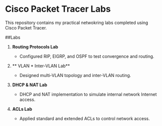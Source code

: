 # Cisco Packet Tracer Labs

This repository contains my practical netwokring labs completed using Cisco Packet Tracer.

##Labs

1. **Routing Protocols Lab**
   - Configured RIP, EIGRP, and OSPF to test convergence and routing.
  
2. ** VLAN * Inter-VLAN Lab**
   - Designed multi-VLAN topology and inter-VLAN routing.
  
3. **DHCP & NAT Lab**
   -  DHCP and NAT implementation to simulate internal network Internet access.
  
4. **ACLs Lab**
   - Applied standard and extended ACLs to control network access.
  
